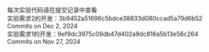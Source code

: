 每次实验代码请在提交记录中查看<br />
实验需求2的开发：3b9452a51696c5bdce38833d080ccad5a79d6b52 Commits on Dec 2, 2024<br /> 
实验需求1的开发：9ef9dc3975c09db47d402a9dc816a5b13e56c264 Commits on Nov 27, 2024
